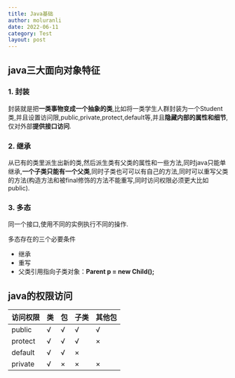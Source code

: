 ```yaml
---
title: Java基础
author: moluranli
date: 2022-06-11
category: Test
layout: post
---
```


## java三大面向对象特征

### 1. 封装

封装就是把**一类事物变成一个抽象的类**,比如将一类学生人群封装为一个Student类,并且设置访问限,public,private,protect,default等,并且**隐藏内部的属性和细节**,仅对外部**提供接口访问**.

### 2. 继承

从已有的类里派生出新的类,然后派生类有父类的属性和一些方法,同时java只能单继承,**一个子类只能有一个父类**,同时子类也可可以有自己的方法,同时可以重写父类的方法(构造方法和被final修饰的方法不能重写,同时访问权限必须更大比如public).

### 3. 多态

同一个接口,使用不同的实例执行不同的操作.

多态存在的三个必要条件

- 继承
- 重写
- 父类引用指向子类对象：**Parent p = new Child();**

## java的权限访问

| 访问权限 | 类   | 包   | 子类 | 其他包 |
| -------- | ---- | ---- | ---- | ------ |
| public   | √    | √    | √    | √      |
| protect  | √    | √    | √    | ×      |
| default  | √    | √    | ×    |        |
| private  | √    | ×    | ×    | ×      |
